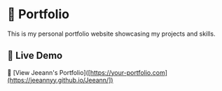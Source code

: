 # 🎨 Portfolio

This is my personal portfolio website showcasing my projects and skills.

## 🚀 Live Demo

🔗 [View Jeeann's Portfolio]([https://your-portfolio.com](https://jeeannyy.github.io/Jeeann/])
